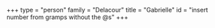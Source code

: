 +++
type = "person"
family = "Delacour"
title = "Gabrielle"
id = "insert number from gramps without the @s"
+++
